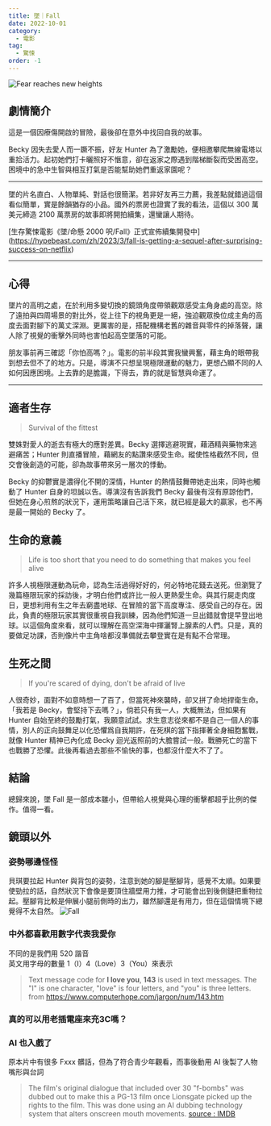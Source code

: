 ```yaml
---
title: 墜｜Fall
date: 2022-10-01
category:
  - 電影
tag:
  - 驚悚
order: -1
---
```

![](https://blogger.googleusercontent.com/img/b/R29vZ2xl/AVvXsEgysOV3Spl2ONIPIrvZK9xbmPHJNtVU92clXO2xf4nKWoJTdUYXvxoLbmVm-Vy_gscfhDtdRGsaPZ47oWBPMudsq4VFk2ZY06cEbzBZlxtso0_WbRBRpj8LprQC3kqO2z_grdGz6PdcQ-moyi2DaTThThFyokYtMW796439iQyFiK6Td9RPoUTF8fZq0g/s800/Xnip2022-10-02_10-26-59.jpg "Fear reaches new heights")

## 劇情簡介
這是一個因療傷開啟的冒險，最後卻在意外中找回自我的故事。

Becky 因失去愛人而一蹶不振，好友 Hunter 為了激勵她，便相邀攀爬無線電塔以重拾活力。起初她們打卡曬照好不愜意，卻在返家之際遇到階梯斷裂而受困高空。困境中的急中生智與相互打氣是否能幫助她們重返家園呢？

---

墜的片名直白、人物單純、對話也很簡潔。若非好友再三力薦，我差點就錯過這個看似簡單，實是餘韻猶存的小品。國外的票房也證實了我的看法，這個以 300 萬美元締造 2100 萬票房的故事即將開拍續集，還蠻讓人期待。

[生存驚悚電影《墜/命懸 2000 呎/Fall》正式宣佈續集開發中]
(https://hypebeast.com/zh/2023/3/fall-is-getting-a-sequel-after-surprising-success-on-netflix)

---
## 心得
墜片的高明之處，在於利用多變切換的鏡頭角度帶領觀眾感受主角身處的高空。除了遠拍與四周場景的對比外，從上往下的視角更是一絕，強迫觀眾換位成主角的高度去面對腳下的萬丈深淵。更厲害的是，搭配機構老舊的雜音與零件的掉落聲，讓人除了視覺的衝擊外同時也害怕起高空墜落的可能。

朋友事前再三確認「你怕高嗎？」。電影的前半段其實我蠻興奮，藉主角的眼帶我到想去但不了的地方。只是，導演不只想呈現極限運動的魅力，更想凸顯不同的人如何因應困境。上去靠的是膽識，下得去，靠的就是智慧與命運了。

---
## 適者生存  
> Survival of the fittest

雙姝對愛人的逝去有極大的應對差異。Becky 選擇逃避現實，藉酒精與藥物來逃避痛苦；Hunter 則直播冒險，藉網友的點讚來感受生命。縱使性格截然不同，但交會後創造的可能，卻為故事帶來另一層次的悸動。

Becky 的抑鬱實是濃得化不開的深情，Hunter 的熱情鼓舞帶她走出來，同時也觸動了 Hunter 自身的坦誠以告。導演沒有告訴我們 Becky 最後有沒有原諒他們，但她在身心煎熬的狀況下，運用策略讓自己活下來，就已經是最大的贏家，也不再是最一開始的 Becky 了。

## 生命的意義
> Life is too short that you need to do something that makes you feel alive

許多人視極限運動為玩命，認為生活過得好好的，何必特地花錢去送死。但瀏覽了幾篇極限玩家的採訪後，才明白他們或許比一般人更熱愛生命。與其行屍走肉度日，更想利用有生之年去窮盡地球、在冒險的當下高度專注、感受自己的存在。因此，負責的極限玩家其實很重視自我訓練，因為他們知道一旦出錯就會提早登出地球。以這個角度來看，就可以理解在高空深海中揮灑腎上腺素的人們。只是，真的要做足功課，否則像片中主角啥都沒準備就去攀登實在是有點不合常理。

## 生死之間
> If you're scared of dying, don't be afraid of live

人很奇妙，面對不如意時想一了百了，但當死神來襲時，卻又拼了命地捍衛生命。「我若是 Becky，會堅持下去嗎？」，倘若只有我一人，大概無法，但如果有 Hunter 自始至終的鼓勵打氣，我願意試試。求生意志從來都不是自己一個人的事情，別人的正向鼓舞足以化恐懼爲自我期許，在死棋的當下指揮著全身細胞奮戰，就像 Hunter 精神已內化成 Becky 迴光返照前的大膽嘗試一般。戰勝死亡的當下也戰勝了恐懼。此後再看過去那些不愉快的事，也都沒什麼大不了了。

## 結論
總歸來說，墜 Fall 是一部成本雖小，但帶給人視覺與心理的衝擊都超乎比例的傑作。值得一看。

## 鏡頭以外
### 姿勢哪邊怪怪  
貝琪要拉起 Hunter 與背包的姿勢，注意到她的腳是壓腳背，感覺不太順。如果要使勁拉的話，自然狀況下會像是要頂住牆壁用力推，才可能會出到後側鏈把重物拉起。壓腳背比較是伸展小腿前側時的出力，雖然腳還是有用力，但在這個情境下總覺得不太自然。
![](https://blogger.googleusercontent.com/img/a/AVvXsEiSUnDhhS9nos2dXG_W_pFIR0kJBiGZS1C2oTGB5eyQ_2IddFbSLZVwtIHCn7q6VsElL6AI_bA7_ik5mFtMO_keJ26oP_VKBTSMRqjxnvDNvMsSep40bgp20sSTGP4vsawWzWBYygke2tdTGdc4Y6sqRBJ3-G512rcwiv2A7YzFOcJANb54waOiC-USCQ "Fall")

### 中外都喜歡用數字代表我愛你  
不同的是我們用 520 諧音  
英文用字母的數量 1（I）4（Love）3（You）來表示
> Text message code for **I love you**, **143** is used in text messages. The "I" is one character, "love" is four letters, and "you" is three letters.  from https://www.computerhope.com/jargon/num/143.htm

### 真的可以用老插電座來充3C嗎？
<YouTube id="j3rwWYS6xac" />

### AI 也入戲了
原本片中有很多 Fxxx 髒話，但為了符合青少年觀看，而事後動用 AI 後製了人物嘴形與台詞
> The film's original dialogue that included over 30 "f-bombs" was dubbed out to make this a PG-13 film once Lionsgate picked up the rights to the film. This was done using an AI dubbing technology system that alters onscreen mouth movements.
[source : IMDB](https://www.imdb.com/title/tt15325794/trivia?item=tr6461514)